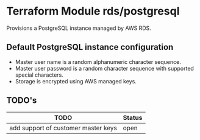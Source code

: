 # Terraform Module rds/postgresql

Provisions a PostgreSQL instance managed by AWS RDS.

## Default PostgreSQL instance configuration

* Master user name is a random alphanumeric character sequence.
* Master user password is a random character sequence with supported special characters.
* Storage is encrypted using AWS managed keys.

## TODO's

| TODO | Status |
| --- | --- | 
| add support of customer master keys | open |